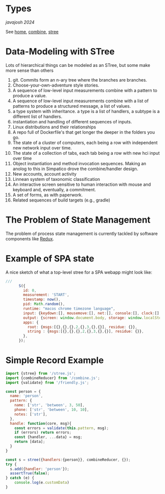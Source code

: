 # Types
*javajosh 2024*

See [home](/), [combine](/combine.md), [stree](/stree.md)

# Data-Modeling with STree

Lots of hierarchical things can be modeled as an STree, but some make
more sense than others

1.  git. Commits form an n-ary tree where the branches are branches.
2.  Choose-your-own-adventure style stories.
3.  A sequence of low-level input measurements combine with a pattern to produce a value.
4.  A sequence of low-level input measurements combine with a list of patterns to produce a structured message, a list of values.
5.  a type system with inheritance. a type is a list of handlers, a subtype is a different list of handlers.
6.  instantiation and handling of different sequences of inputs.
7.  Linux distributions and their relationships
8.  A repo full of Dockerfile's that get longer the deeper in the folders you go.
9.  The state of a cluster of computers, each being a row with independent new network input over time.
10. The state of a collection of tabs, each tab being a row with new hci input over time
11. Object instantiation and method invocation sequences. Making an anolog to this in Simpatico drove the combine/handler design.
12. New accounts, account activity
13. Linnean system of taxonomic classification
14. An interactive screen sensitive to human interaction with mouse and keyboard and, eventually, a commitment.
15. A set of forms, as with paperwork.
16. Related sequences of build targets (e.g., gradle)

# The Problem of State Management
The problem of process state management is currently tackled by software components like [Redux](https://redux.js.org/).

# Example of SPA state

A nice sketch of what a top-level stree for a SPA webapp might look like:
```js
///
      S({
        id: 0,
        measurement: 'START',
        timestamp: now(),
        pid: Math.random(),
        runtime: "macos chrome timezone language",
        input: {keydown:[], mousemove:[], net:[], console:[], clock:[], dice:[], screen:[], zoom:[]},
        output: {screen: window.document.body, storage: window.localStorage, cookie: window.document.cookie},
        apps: {
          root: {msgs:[{},{},{},2,{},3,{},{}], residue: {}},
          string : {msgs:[{},{},{},2,{},3,{},{}], residue: {}},
        },
      });
```

# Simple Record Example

```js
import {stree} from '/stree.js';
import {combineReducer} from '/combine.js';
import {validate} from '/friendly.js';

const person = {
  name: 'person',
  pattern: {
    name: ['str', 'between', 3, 50],
    phone: ['str', 'between', 10, 10],
    notes: ['str'],
  },
  handle: function(core, msg){
    const errors = validate(this.pattern, msg);
    if (errors) return errors;
    const {handler, ...data} = msg;
    return [data];
  }
}

const s = stree({handlers:{person}}, combineReducer, {});
try {
  s.add({handler: 'person'});
  assertTrue(false);
} catch (e) {
    console.log(e.customData)
}
```
